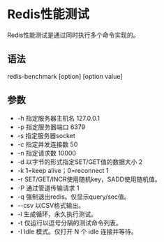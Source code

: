 # Redis性能测试
Redis性能测试是通过同时执行多个命令实现的。
## 语法
redis-benchmark [option] [option value]
## 参数
* -h	指定服务器主机名                         127.0.0.1
* -p	指定服务器端口                           6379
* -s	指定服务器socket
* -c	指定并发连接数                           50
* -n	指定请求数                               10000
* -d	以字节的形式指定SET/GET值的数据大小        2
* -k	1=keep alive；0=reconnect               1
* -r	SET/GET/INCR使用随机key，SADD使用随机值。
* -P	通过管道传输<numreq>请求                 1
* -q	强制退出redis。仅显示query/sec值。	
* --csv	以CSV格式输出。
* -l	生成循环，永久执行测试。
* -t	仅运行以逗号分隔的测试命令列表。	
* -I	Idle 模式。仅打开 N 个 idle 连接并等待。